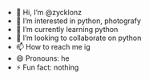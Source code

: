 - 👋 Hi, I’m @zycklonz
- 👀 I’m interested in python, photografy
- 🌱 I’m currently learning python
- 💞️ I’m looking to collaborate on python
- 📫 How to reach me ig
- 😄 Pronouns: he
- ⚡ Fun fact: nothing

<!---
zycklonz/zycklonz is a ✨ special ✨ repository because its `README.md` (this file) appears on your GitHub profile.
You can click the Preview link to take a look at your changes.
--->
